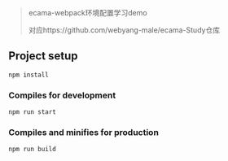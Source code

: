 > ecama-webpack环境配置学习demo
>
> 对应https://github.com/webyang-male/ecama-Study仓库

## Project setup

```
npm install
```

### Compiles for development

```
npm run start
```

### Compiles and minifies for production

```
npm run build
```


